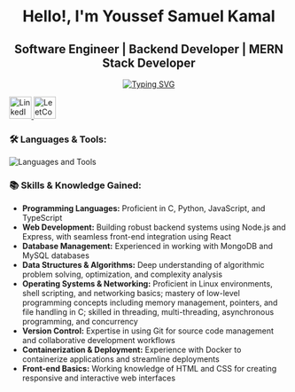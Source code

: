 <h1 align="center">Hello!, I'm Youssef Samuel Kamal</h1>

<h2 align="center"> Software Engineer | Backend Developer | MERN Stack Developer</h2>

<p align="center">
  <!-- Typing SVG -->
  <a href="https://www.linkedin.com/in/youssef-samuel-149909220/">
    <img src="https://readme-typing-svg.herokuapp.com/?lines=Passionate+Backend+Developer;MERN+Stack+Developer&font=Bold+Code&center=true&height=55&color=30D050&pause=1750&size=20" alt="Typing SVG" />
  </a>
</p>

<p align="left">
  <a href="https://www.linkedin.com/in/youssef-samuel-149909220/">
    <img src="https://img.shields.io/badge/LinkedIn-0060A0?style=for-the-badge&logo=linkedin&logoColor=white" height="40" alt="LinkedIn"/>
  </a>
  <a href="https://leetcode.com/u/YouSam84/">
    <img src="https://img.shields.io/badge/LeetCode-FFA116?style=for-the-badge&logo=leetcode&logoColor=white" height="40" alt="LeetCode"/>
  </a>
</p>

<h3 align="left">🛠️ Languages & Tools:</h3>
<p align="left">
  <img src="https://skillicons.dev/icons?i=html,css,ts,nodejs,express,react,mongodb,python,c,git,linux,docker" alt="Languages and Tools"/>
</p>

<h3 align="left">📚 Skills & Knowledge Gained:</h3>
<ul>
  <li><strong>Programming Languages:</strong> Proficient in C, Python, JavaScript, and TypeScript</li>
  <li><strong>Web Development:</strong> Building robust backend systems using Node.js and Express, with seamless front-end integration using React</li>
  <li><strong>Database Management:</strong> Experienced in working with MongoDB and MySQL databases</li>
  <li><strong>Data Structures & Algorithms:</strong> Deep understanding of algorithmic problem solving, optimization, and complexity analysis</li>
 <li><strong>Operating Systems & Networking:</strong> Proficient in Linux environments, shell scripting, and networking basics; mastery of low-level programming concepts including memory management, pointers, and file handling in C; skilled in threading, multi-threading, asynchronous programming, and concurrency</li>
  <li><strong>Version Control:</strong> Expertise in using Git for source code management and collaborative development workflows</li>
  <li><strong>Containerization & Deployment:</strong> Experience with Docker to containerize applications and streamline deployments</li>
  <li><strong>Front-end Basics:</strong> Working knowledge of HTML and CSS for creating responsive and interactive web interfaces</li>
</ul>

